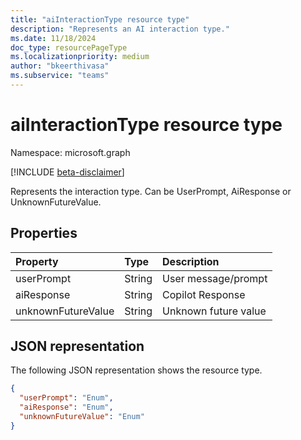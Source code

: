 ```yaml
---
title: "aiInteractionType resource type"
description: "Represents an AI interaction type."
ms.date: 11/18/2024
doc_type: resourcePageType
ms.localizationpriority: medium
author: "bkeerthivasa"
ms.subservice: "teams"
---
```


# aiInteractionType resource type

Namespace: microsoft.graph

[!INCLUDE [beta-disclaimer](../../includes/beta-disclaimer.md)]

Represents the interaction type. Can be UserPrompt, AiResponse or UnknownFutureValue.

## Properties

| Property   | Type | Description |
|:---------------|:--------|:----------|
| userPrompt | String | User message/prompt |
| aiResponse | String | Copilot Response |
| unknownFutureValue | String | Unknown future value |

## JSON representation

The following JSON representation shows the resource type.

<!--{
  "blockType": "resource",
  "optionalProperties": [],
  "keyProperty": "id",
  "baseType": "microsoft.graph.entity",
  "@odata.type": "microsoft.graph.aiInteractionType"
}-->

```json
{
  "userPrompt": "Enum",
  "aiResponse": "Enum",
  "unknownFutureValue": "Enum"
}
```